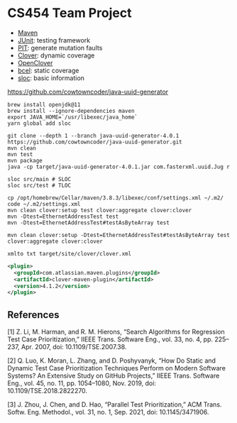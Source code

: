 # CS454 Team Project

- [Maven](https://maven.apache.org/guides/getting-started/maven-in-five-minutes.html)
- [JUnit](https://junit.org/junit5/): testing framework
- [PIT](http://pitest.org/): generate mutation faults
- [Clover](https://confluence.atlassian.com/clover/basic-usage-588579892.html): dynamic coverage
- [OpenClover](https://openclover.org/doc/manual/latest/maven--quick-start-guide.html)
- [bcel](http://commons.apache.org/proper/commons-bcel/): static coverage
- [sloc](https://github.com/flosse/sloc): basic information

https://github.com/cowtowncoder/java-uuid-generator

```
brew install openjdk@11
brew install --ignore-dependencies maven
export JAVA_HOME=`/usr/libexec/java_home`
yarn global add sloc

git clone --depth 1 --branch java-uuid-generator-4.0.1 https://github.com/cowtowncoder/java-uuid-generator.git
mvn clean
mvn test
mvn package
java -cp target/java-uuid-generator-4.0.1.jar com.fasterxml.uuid.Jug r

sloc src/main # SLOC
sloc src/test # TLOC

cp /opt/homebrew/Cellar/maven/3.8.3/libexec/conf/settings.xml ~/.m2/
code ~/.m2/settings.xml
mvn clean clover:setup test clover:aggregate clover:clover
mvn -Dtest=EthernetAddressTest test
mvn -Dtest=EthernetAddressTest#testAsByteArray test

mvn clean clover:setup -Dtest=EthernetAddressTest#testAsByteArray test clover:aggregate clover:clover

xmlto txt target/site/clover/clover.xml
```

```xml
<plugin>
  <groupId>com.atlassian.maven.plugins</groupId>
  <artifactId>clover-maven-plugin</artifactId>
  <version>4.1.2</version>
</plugin>
```

## References

[1] Z. Li, M. Harman, and R. M. Hierons, “Search Algorithms for Regression Test Case Prioritization,” IIEEE Trans. Software Eng., vol. 33, no. 4, pp. 225–237, Apr. 2007, doi: 10.1109/TSE.2007.38.

[2] Q. Luo, K. Moran, L. Zhang, and D. Poshyvanyk, “How Do Static and Dynamic Test Case Prioritization Techniques Perform on Modern Software Systems? An Extensive Study on GitHub Projects,” IIEEE Trans. Software Eng., vol. 45, no. 11, pp. 1054–1080, Nov. 2019, doi: 10.1109/TSE.2018.2822270.

[3] J. Zhou, J. Chen, and D. Hao, “Parallel Test Prioritization,” ACM Trans. Softw. Eng. Methodol., vol. 31, no. 1, Sep. 2021, doi: 10.1145/3471906.
